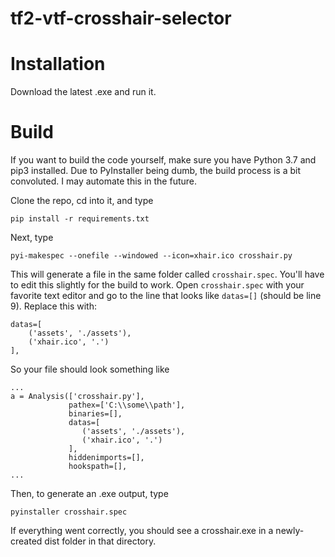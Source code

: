 # tf2-vtf-crosshair-selector

# Installation

Download the latest .exe and run it.

# Build
If you want to build the code yourself, make sure you have Python 3.7 and pip3 installed. Due to PyInstaller being dumb, the build process is a bit convoluted. I may automate this in the future.

Clone the repo, cd into it, and type 
```
pip install -r requirements.txt
```

Next, type
```
pyi-makespec --onefile --windowed --icon=xhair.ico crosshair.py
```

This will generate a file in the same folder called `crosshair.spec`. You'll have to edit this slightly for the build to work. Open `crosshair.spec` with your favorite text editor and go to the line that looks like `datas=[]` (should be line 9). Replace this with:
```
datas=[
    ('assets', './assets'),
    ('xhair.ico', '.')
],
```

So your file should look something like
```
...
a = Analysis(['crosshair.py'],
             pathex=['C:\\some\\path'],
             binaries=[],
             datas=[
                ('assets', './assets'),
                ('xhair.ico', '.')
             ],
             hiddenimports=[],
             hookspath=[],
...
```
Then, to generate an .exe output, type
```
pyinstaller crosshair.spec
```

If everything went correctly, you should see a crosshair.exe in a newly-created dist folder in that directory.